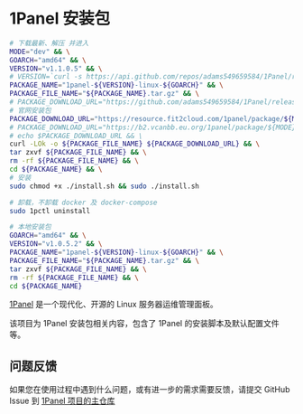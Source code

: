 # 1Panel 安装包

```sh
# 下载最新、解压 并进入
MODE="dev" && \
GOARCH="amd64" && \
VERSION="v1.1.0.5" && \
# VERSION=`curl -s https://api.github.com/repos/adams549659584/1Panel/releases/latest | grep tag_name | awk '{print $2}' | sed 's/[",]//g'`
PACKAGE_NAME="1panel-${VERSION}-linux-${GOARCH}" && \
PACKAGE_FILE_NAME="${PACKAGE_NAME}.tar.gz" && \
# PACKAGE_DOWNLOAD_URL="https://github.com/adams549659584/1Panel/releases/download/${VERSION}/${PACKAGE_FILE_NAME}" && \
# 官网安装包
PACKAGE_DOWNLOAD_URL="https://resource.fit2cloud.com/1panel/package/${MODE}/${VERSION}/release/${PACKAGE_FILE_NAME}" && \
# PACKAGE_DOWNLOAD_URL="https://b2.vcanbb.eu.org/1panel/package/${MODE}/${VERSION}/release/${PACKAGE_FILE_NAME}" && \
# echo $PACKAGE_DOWNLOAD_URL && \
curl -LOk -o ${PACKAGE_FILE_NAME} ${PACKAGE_DOWNLOAD_URL} && \
tar zxvf ${PACKAGE_FILE_NAME} && \
rm -rf ${PACKAGE_FILE_NAME} && \
cd ${PACKAGE_NAME} && \
# 安装
sudo chmod +x ./install.sh && sudo ./install.sh

# 卸载，不卸载 docker 及 docker-compose
sudo 1pctl uninstall

# 本地安装包
GOARCH="amd64" && \
VERSION="v1.0.5.2" && \
PACKAGE_NAME="1panel-${VERSION}-linux-${GOARCH}" && \
PACKAGE_FILE_NAME="${PACKAGE_NAME}.tar.gz" && \
tar zxvf ${PACKAGE_FILE_NAME} && \
rm -rf ${PACKAGE_FILE_NAME} && \
cd ${PACKAGE_NAME}
```

[1Panel](https://github.com/1Panel-dev/1Panel) 是一个现代化、开源的 Linux 服务器运维管理面板。

该项目为 1Panel 安装包相关内容，包含了 1Panel 的安装脚本及默认配置文件等。

## 问题反馈

如果您在使用过程中遇到什么问题，或有进一步的需求需要反馈，请提交 GitHub Issue 到 [1Panel 项目的主仓库](https://github.com/1Panel-dev/1Panel/issues)

